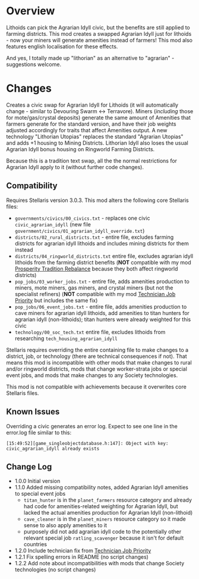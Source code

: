 # Overview

Lithoids can pick the Agrarian Idyll civic, but the benefits are still applied to farming districts.  This mod creates a swapped Agrarian Idyll just for lithoids - now your miners will generate amenities instead of farmers!  This mod also features english localisation for these effects.

And yes, I totally made up "lithorian" as an alternative to "agrarian" - suggestions welcome.

# Changes

Creates a civic swap for Agrarian Idyll for Lithoids (it will automatically change - similar to Devouring Swarm <-> Terravore).  Miners (_including_ those for mote/gas/crystal deposits) generate the same amount of Amenities that farmers generate for the standard version, and have their job weights adjusted accordingly for traits that affect Amenities output.  A new technology "Lithorian Utopias" replaces the standard "Agrarian Utopias" and adds +1 housing to Mining Districts.  Lithorian Idyll also loses the usual Agrarian Idyll bonus housing on Ringworld Farming Districts.

Because this is a tradition text swap, all the the normal restrictions for Agrarian Idyll apply to it (without further code changes).

## Compatibility

Requires Stellaris version 3.0.3. This mod alters the following core Stellaris files:

* `governments/civics/00_civics.txt` - replaces one civic `civic_agrarian_idyll` (new file `government/civics/01_agrarian_idyll_override.txt`)
* `districts/02_rural_districts.txt` - entire file, excludes farming districts for agrarian idyll lithoids and includes mining districts for them instead
* `districts/04_ringworld_districts.txt` entire file, excludes agrarian idyll lithoids from the farming district benefits (**NOT** compatible with my mod [Prosperity Tradition Rebalance](https://steamcommunity.com/sharedfiles/filedetails/?id=2497266630) because they both affect ringworld districts)
* `pop_jobs/03_worker_jobs.txt` - entire file, adds amenities production to miners, mote miners, gas miners, and crystal miners (but not the specialist refiners) (**NOT** compatible with my mod [Technician Job Priority](https://steamcommunity.com/sharedfiles/filedetails/?id=2484702578) but includes the same fix)
* `pop_jobs/06_event_jobs.txt` - entire file, adds amenities production to cave miners for agrarian idyll lithoids, add amenities to titan hunters for agrarian idyll (non-lithoids); titan hunters were already weighted for this civic
* `technology/00_soc_tech.txt` entire file, excludes lithoids from researching `tech_housing_agrarian_idyll`

Stellaris requires overriding the entire containing file to make changes to a district, job, or technology (there are technical consequences if not). That means this mod is incompatible with other mods that make changes to rural and/or ringworld districts, mods that change worker-strata jobs or special event jobs, and mods that make changes to any Society technologies.

This mod is not compatible with achievements because it overwrites core Stellaris files.

## Known Issues

Overriding a civic generates an error log. Expect to see one line in the error.log file similar to this:

```
[15:49:52][game_singleobjectdatabase.h:147]: Object with key: civic_agrarian_idyll already exists
```

## Change Log

* 1.0.0 Initial version
* 1.1.0 Added missing compatibility notes, added Agrarian Idyll amenities to special event jobs
    * `titan_hunter` is in the `planet_farmers` resource category and already had code for amenities-related weighting for Agrarian Idyll, but lacked the actual amenities production for Agrarian Idyll (non-lithoid)
    * `cave_cleaner` is in the `planet_miners` resource category so it made sense to also apply amenities to it
    * purposely did not add agrarian idyll code to the potentially other relevant special job `ratling_scavenger` because it isn't for default countries
* 1.2.0 Include technician fix from [Technician Job Priority](https://steamcommunity.com/sharedfiles/filedetails/?id=2484702578)
* 1.2.1 Fix spelling errors in README (no script changes)
* 1.2.2 Add note about incompatibilities with mods that change Society technologies (no script changes)